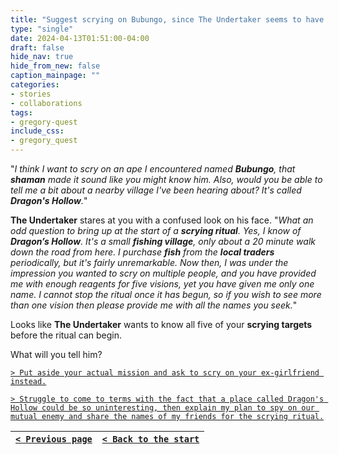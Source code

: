 ```yaml
---
title: "Suggest scrying on Bubungo, since The Undertaker seems to have had a history with him already; then ask him if he can tell me anything about Dragon's Hollow."
type: "single"
date: 2024-04-13T01:51:00-04:00
draft: false
hide_nav: true
hide_from_new: false
caption_mainpage: ""
categories:
- stories
- collaborations
tags:
- gregory-quest
include_css:
- gregory_quest
---
```


"*I think I want to scry on an ape I encountered named **Bubungo**, that **shaman** made it sound like you might know him. Also, would you be able to tell me a bit about a nearby village I've been hearing about? It's called **Dragon's Hollow**.*"

**The Undertaker** stares at you with a confused look on his face. "*What an odd question to bring up at the start of a **scrying ritual**. Yes, I know of **Dragon’s Hollow**. It's a small **fishing village**, only about a 20 minute walk down the road from here. I purchase **fish** from the **local traders** periodically, but it's fairly unremarkable. Now then, I was under the impression you wanted to scry on multiple people, and you have provided me with enough reagents for five visions, yet you have given me only one name. I cannot stop the ritual once it has begun, so if you wish to see more than one vision then please provide me with all the names you seek.*"

Looks like **The Undertaker** wants to know all five of your **scrying targets** before the ritual can begin. 

What will you tell him?

[``> Put aside your actual mission and ask to scry on your ex-girlfriend instead.``](../91a)

[``> Struggle to come to terms with the fact that a place called Dragon's Hollow could be so uninteresting, then explain my plan to spy on our mutual enemy and share the names of my friends for the scrying ritual.``](../92)

|[``< Previous page``](../90)|[``< Back to the start``](../)|
|---|---|